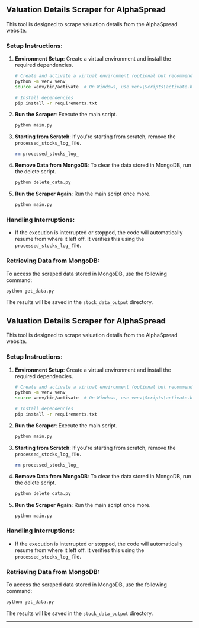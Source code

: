 
## Valuation Details Scraper for AlphaSpread

This tool is designed to scrape valuation details from the AlphaSpread website.

### Setup Instructions:

1. **Environment Setup**: Create a virtual environment and install the required dependencies.

    ```bash
    # Create and activate a virtual environment (optional but recommended)
    python -m venv venv
    source venv/bin/activate  # On Windows, use venv\Scripts\activate.bat

    # Install dependencies
    pip install -r requirements.txt
    ```

2. **Run the Scraper**: Execute the main script.

    ```bash
    python main.py
    ```

3. **Starting from Scratch**: If you're starting from scratch, remove the `processed_stocks_log_` file.

    ```bash
    rm processed_stocks_log_
    ```

4. **Remove Data from MongoDB**: To clear the data stored in MongoDB, run the delete script.

    ```bash
    python delete_data.py
    ```

5. **Run the Scraper Again**: Run the main script once more.

    ```bash
    python main.py
    ```

### Handling Interruptions:

- If the execution is interrupted or stopped, the code will automatically resume from where it left off. It verifies this using the `processed_stocks_log_` file.

### Retrieving Data from MongoDB:

To access the scraped data stored in MongoDB, use the following command:

```bash
python get_data.py
```

The results will be saved in the `stock_data_output` directory.

## Valuation Details Scraper for AlphaSpread

This tool is designed to scrape valuation details from the AlphaSpread website.

### Setup Instructions:

1. **Environment Setup**: Create a virtual environment and install the required dependencies.

    ```bash
    # Create and activate a virtual environment (optional but recommended)
    python -m venv venv
    source venv/bin/activate  # On Windows, use venv\Scripts\activate.bat

    # Install dependencies
    pip install -r requirements.txt
    ```

2. **Run the Scraper**: Execute the main script.

    ```bash
    python main.py
    ```

3. **Starting from Scratch**: If you're starting from scratch, remove the `processed_stocks_log_` file.

    ```bash
    rm processed_stocks_log_
    ```

4. **Remove Data from MongoDB**: To clear the data stored in MongoDB, run the delete script.

    ```bash
    python delete_data.py
    ```

5. **Run the Scraper Again**: Run the main script once more.

    ```bash
    python main.py
    ```

### Handling Interruptions:

- If the execution is interrupted or stopped, the code will automatically resume from where it left off. It verifies this using the `processed_stocks_log_` file.

### Retrieving Data from MongoDB:

To access the scraped data stored in MongoDB, use the following command:

```bash
python get_data.py
```

The results will be saved in the `stock_data_output` directory.

--- 
